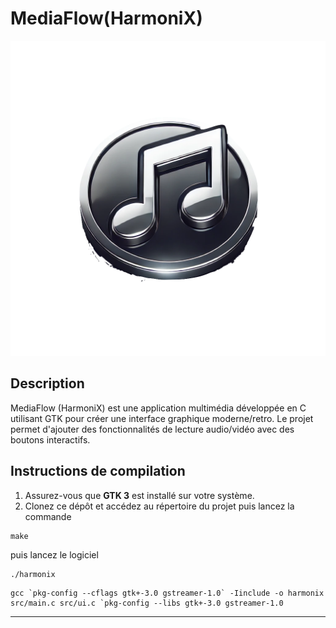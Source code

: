 # MediaFlow(HarmoniX)

![Logo de harmoniX](media/HarmoniX-logo-t.png)

## Description
MediaFlow (HarmoniX) est une application multimédia développée en C utilisant GTK pour créer une interface graphique moderne/retro. Le projet permet d'ajouter des fonctionnalités de lecture audio/vidéo avec des boutons interactifs.

## Instructions de compilation
1. Assurez-vous que **GTK 3** est installé sur votre système.
2. Clonez ce dépôt et accédez au répertoire du projet puis lancez la commande

```
make
```



puis lancez le logiciel

```
./harmonix
```

```
gcc `pkg-config --cflags gtk+-3.0 gstreamer-1.0` -Iinclude -o harmonix src/main.c src/ui.c `pkg-config --libs gtk+-3.0 gstreamer-1.0
```
------------------------------------------------------------------------------------------------------------
